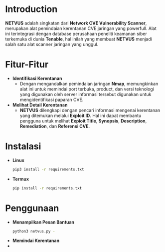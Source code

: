 # Introduction
**NETVUS** adalah singkatan dari **Network CVE Vulnerability Scanner**, merupakan alat pemindaian kerentanan CVE jaringan yang powerfull. Alat ini terintegrasi dengan database perusahaan peneliti keamanan siber terkemuka di dunia **Tenable**, hal inilah yang membuat **NETVUS** menjadi salah satu alat scanner jaringan yang unggul.

# Fitur-Fitur
* **Identifikasi Kerentanan**
  * Dengan mengandalkan pemindaian jaringan **Nmap**, memungkinkan alat ini untuk memindai port terbuka, product, dan versi teknologi yang digunakan oleh server informasi tersebut digunakan untuk mengidentifikasi paparan CVE.
* **Melihat Detail Kerentanan**
  * **NETVUS** dilengkapi dengan pencari informasi mengenai kerentanan yang ditemukan melalui **Exploit ID**. Hal ini dapat membantu pengguna untuk melihat **Exploit Title**, **Synopsis**, **Description**, **Remediation**, dan **Referensi CVE**.

# Instalasi
* **Linux**
  ```bash
  pip3 install -r requirements.txt
  ```
* **Termux**
  ```bash
  pip install -r requirements.txt
  ```

# Penggunaan
* **Menampilkan Pesan Bantuan**
  ```bash
  python3 netvus.py -
  ```
* **Memindai Kerentanan**
* 
